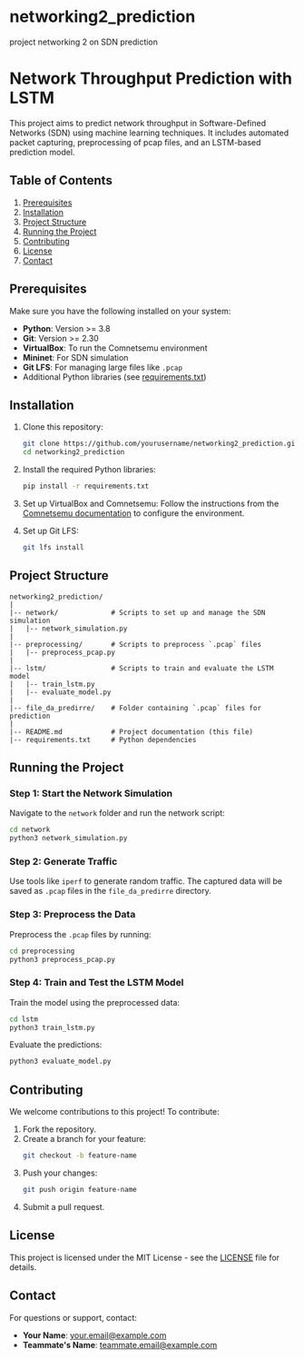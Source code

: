 # networking2_prediction
project networking 2 on SDN prediction
# Network Throughput Prediction with LSTM

This project aims to predict network throughput in Software-Defined Networks (SDN) using machine learning techniques. It includes automated packet capturing, preprocessing of pcap files, and an LSTM-based prediction model.

## Table of Contents
1. [Prerequisites](#prerequisites)
2. [Installation](#installation)
3. [Project Structure](#project-structure)
4. [Running the Project](#running-the-project)
5. [Contributing](#contributing)
6. [License](#license)
7. [Contact](#contact)

## Prerequisites

Make sure you have the following installed on your system:
- **Python**: Version >= 3.8
- **Git**: Version >= 2.30
- **VirtualBox**: To run the Comnetsemu environment
- **Mininet**: For SDN simulation
- **Git LFS**: For managing large files like `.pcap`
- Additional Python libraries (see [requirements.txt](requirements.txt))

## Installation

1. Clone this repository:
   ```bash
   git clone https://github.com/yourusername/networking2_prediction.git
   cd networking2_prediction
   ```

2. Install the required Python libraries:
   ```bash
   pip install -r requirements.txt
   ```

3. Set up VirtualBox and Comnetsemu:
   Follow the instructions from the [Comnetsemu documentation](https://www.comnetsemu.com) to configure the environment.

4. Set up Git LFS:
   ```bash
   git lfs install
   ```

## Project Structure

```plaintext
networking2_prediction/
|
|-- network/             # Scripts to set up and manage the SDN simulation
|   |-- network_simulation.py
|
|-- preprocessing/       # Scripts to preprocess `.pcap` files
|   |-- preprocess_pcap.py
|
|-- lstm/                # Scripts to train and evaluate the LSTM model
|   |-- train_lstm.py
|   |-- evaluate_model.py
|
|-- file_da_predirre/    # Folder containing `.pcap` files for prediction
|
|-- README.md            # Project documentation (this file)
|-- requirements.txt     # Python dependencies
```

## Running the Project

### Step 1: Start the Network Simulation
Navigate to the `network` folder and run the network script:
```bash
cd network
python3 network_simulation.py
```

### Step 2: Generate Traffic
Use tools like `iperf` to generate random traffic. The captured data will be saved as `.pcap` files in the `file_da_predirre` directory.

### Step 3: Preprocess the Data
Preprocess the `.pcap` files by running:
```bash
cd preprocessing
python3 preprocess_pcap.py
```

### Step 4: Train and Test the LSTM Model
Train the model using the preprocessed data:
```bash
cd lstm
python3 train_lstm.py
```
Evaluate the predictions:
```bash
python3 evaluate_model.py
```

## Contributing

We welcome contributions to this project! To contribute:
1. Fork the repository.
2. Create a branch for your feature:
   ```bash
   git checkout -b feature-name
   ```
3. Push your changes:
   ```bash
   git push origin feature-name
   ```
4. Submit a pull request.

## License

This project is licensed under the MIT License - see the [LICENSE](LICENSE) file for details.

## Contact

For questions or support, contact:
- **Your Name**: your.email@example.com
- **Teammate's Name**: teammate.email@example.com

